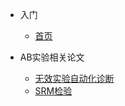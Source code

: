 <!-- markdownlint-disable first-line-h1 -->

- 入门

  - [首页](/README.md)

- AB实验相关论文

  - [无效实验自动化诊断](/ab_paper/auto_diagnose.md)
  - [SRM检验](/ab_paper/srm_test.md)